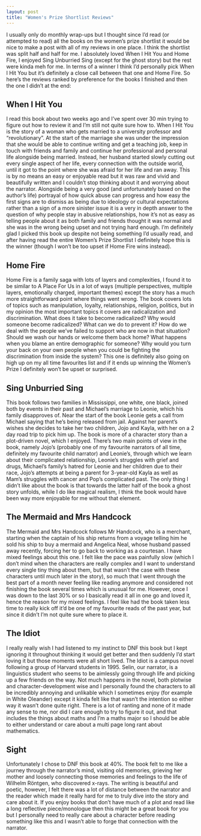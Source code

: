 ```yaml
---
layout: post
title: "Women's Prize Shortlist Reviews"
---
```


I usually only do monthly wrap-ups but I thought since I’d read (or attempted to read) all the books on the women’s prize shortlist it would be nice to make a post with all of my reviews in one place. I think the shortlist was split half and half for me. I absolutely loved When I Hit You and Home Fire, I enjoyed Sing Unburried Sing (except for the ghost story) but the rest were kinda meh for me. In terms of a winner I think I’d personally pick When I Hit You but it’s definitely a close call between that one and Home Fire. So here’s the reviews ranked by preference for the books I finished and then the one I didn’t at the end: 

## When I Hit You

I read this book about two weeks ago and I’ve spent over 30 min trying to figure out how to review it and I’m still not quite sure how to. When I Hit You is the story of a woman who gets married to a university professor and “revolutionary”. At the start of the marriage she was under the impression that she would be able to continue writing and get a teaching job, keep in touch with friends and family and continue her professional and personal life alongside being married. Instead, her husband started slowly cutting out every single aspect of her life, every connection with the outside world, until it got to the point where she was afraid for her life and ran away. This is by no means an easy or enjoyable read but it was raw and vivid and beautifully written and I couldn’t stop thinking about it and worrying about the narrator. Alongside being a very good (and unfortunately based on the author’s life) portrayal of how quick abuse can progress and how easy the first signs are to dismiss as being due to ideology or cultural expectations rather than a sign of a more sinister issue it is a very in depth answer to the question of why people stay in abusive relationships, how it’s not as easy as telling people about it as both family and friends thought it was normal and she was in the wrong being upset and not trying hard enough. I’m definitely glad I picked this book up despite not being something I’d usually read, and after having read the entire Women’s Prize Shortlist I definitely hope this is the winner (though I won’t be too upset if Home Fire wins instead). 

## Home Fire

Home Fire is a family saga with lots of layers and complexities, I found it to be similar to A Place For Us in a lot of ways (multiple perspectives, multiple layers, emotionally charged, important themes) except the story has a much more straightforward point where things went wrong. The book covers lots of topics such as manipulation, loyalty, relationships, religion, politics, but in my opinion the most important topics it covers are radicalization and discrimination. What does it take to become radicalized? Why would someone become radicalized? What can we do to prevent it? How do we deal with the people we’ve failed to support who are now in that situation? Should we wash our hands or welcome them back home? What happens when you blame an entire demographic for someone? Why would you turn your back on your own people when you could be fighting the discrimination from inside the system? This one is definitely also going on high up on my all time favourites list and if it ends up winning the Women’s Prize I definitely won’t be upset or surprised.

## Sing Unburried Sing

This book follows two families in Mississippi, one white, one black, joined both by events in their past and Michael’s marriage to Leonie, which his family disapproves of. Near the start of the book Leonie gets a call from Michael saying that he’s being released from jail. Against her parent’s wishes she decides to take her two children, Jojo and Kayla, with her on a 2 day road trip to pick him up. The book is more of a character story than a plot-driven novel, which I enjoyed. There’s two main points of view in the book, namely Jojo’s (probably one of my favourite narrators of all time, definitely my favourite child narrator) and Leonie’s, through which we learn about their complicated relationship, Leonie’s struggles with grief and drugs, Michael’s family’s hatred for Leonie and her children due to their race, Jojo’s attempts at being a parent for 3-year-old Kayla as well as Mam’s struggles with cancer and Pop’s complicated past. The only thing I didn’t like about the book is that towards the latter half of the book a ghost story unfolds, while I do like magical realism, I think the book would have been way more enjoyable for me without that element.

## The Mermaid and Mrs Handcock

The Mermaid and Mrs Handcock follows Mr Handcock, who is a merchant, starting when the captain of his ship returns from a voyage telling him he sold his ship to buy a mermaid and Angelica Neal, whose husband passed away recently, forcing her to go back to working as a courtesan. I have mixed feelings about this one. I felt like the pace was painfully slow (which I don’t mind when the characters are really complex and I want to understand every single tiny thing about them, but that wasn’t the case with these characters until much later in the story), so much that I went through the best part of a month never feeling like reading anymore and considered not finishing the book several times which is unusual for me. However, once I was down to the last 30% or so I basically read it all in one go and loved it, hence the reason for my mixed feelings. I feel like had the book taken less time to really kick off it’d be one of my favourite reads of the past year, but since it didn’t I’m not quite sure where to place it.

## The Idiot

I really really wish I had listened to my instinct to DNF this book but I kept ignoring it throughout thinking it would get better and then suddenly I’d start loving it but those moments were all short lived. The Idiot is a campus novel following a group of Harvard students in 1995. Selin, our narrator, is a linguistics student who seems to be aimlessly going through life and picking up a few friends on the way. Not much happens in the novel, both plotwise and character-development wise and I personally found the characters to all be incredibly annoying and unlikable which I sometimes enjoy (for example in White Oleander) except it kinda felt like that wasn’t the intention so either way it wasn’t done quite right. There is a lot of ranting and none of it made any sense to me, nor did I care enough to try to figure it out, and that includes the things about maths and I’m a maths major so I should be able to either understand or care about a multi page long rant about mathematics. 

## Sight

Unfortunately I chose to DNF this book at 40%. The book felt to me like a journey through the narrator’s mind, visiting old memories, grieving her mother and loosely connecting those memories and feelings to the life of Wilhelm Röntgen, who discovered x-rays. The writing is beautiful and poetic, however, I felt there was a lot of distance between the narrator and the reader which made it really hard for me to truly dive into the story and care about it. If you enjoy books that don’t have much of a plot and read like a long reflective piece/monologue then this might be a great book for you but I personally need to really care about a character before reading something like this and I wasn’t able to forge that connection with the narrator.
